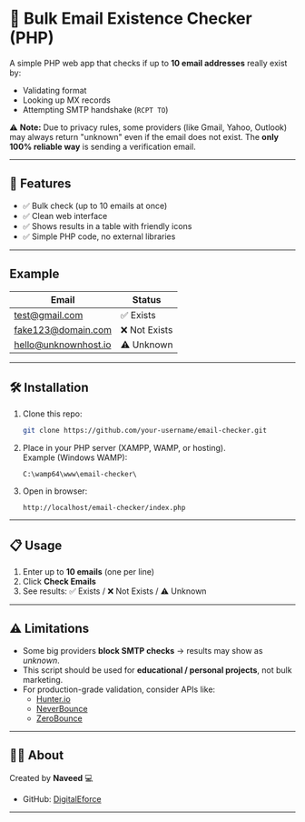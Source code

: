 # 📧 Bulk Email Existence Checker (PHP)

A simple PHP web app that checks if up to **10 email addresses** really exist by:
- Validating format
- Looking up MX records
- Attempting SMTP handshake (`RCPT TO`)

⚠️ **Note:** Due to privacy rules, some providers (like Gmail, Yahoo, Outlook) may always return "unknown" even if the email does not exist. The **only 100% reliable way** is sending a verification email.

---

## 🚀 Features
- ✅ Bulk check (up to 10 emails at once)  
- ✅ Clean web interface  
- ✅ Shows results in a table with friendly icons  
- ✅ Simple PHP code, no external libraries  

---

## Example 

| Email                | Status         |
|----------------------|----------------|
| test@gmail.com       | ✅ Exists      |
| fake123@domain.com   | ❌ Not Exists  |
| hello@unknownhost.io | ⚠️ Unknown     |

---

## 🛠️ Installation

1. Clone this repo:
   ```bash
   git clone https://github.com/your-username/email-checker.git
   ```

2. Place in your PHP server (XAMPP, WAMP, or hosting).  
   Example (Windows WAMP):
   ```
   C:\wamp64\www\email-checker\
   ```

3. Open in browser:
   ```
   http://localhost/email-checker/index.php
   ```

---

## 📋 Usage
1. Enter up to **10 emails** (one per line)  
2. Click **Check Emails**  
3. See results: ✅ Exists / ❌ Not Exists / ⚠️ Unknown  

---

## ⚠️ Limitations
- Some big providers **block SMTP checks** → results may show as *unknown*.  
- This script should be used for **educational / personal projects**, not bulk marketing.  
- For production-grade validation, consider APIs like:
  - [Hunter.io](https://hunter.io)
  - [NeverBounce](https://neverbounce.com)
  - [ZeroBounce](https://www.zerobounce.net/)

---

## 👨‍💻 About
Created by **Naveed** 💻  
- GitHub: [DigitalEforce](https://github.com/DigitalEforce)  


---
